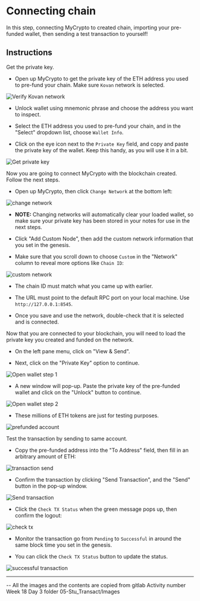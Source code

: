 # Connecting chain

In this step, connecting MyCrypto to created chain, importing your pre-funded wallet, then sending a test transaction to yourself!

## Instructions

Get the private key.

* Open up MyCrypto to get the private key of the ETH address you used to pre-fund your chain. Make sure `Kovan` network is selected.

 ![Verify Kovan network](screenshots/verify-kovan.gif)

* Unlock wallet using mnemonic phrase and choose the address you want to inspect.

* Select the ETH address you used to pre-fund your chain, and in the "Select" dropdown list, choose `Wallet Info`.

* Click on the eye icon next to the `Private Key` field, and copy and paste the private key of the wallet. Keep this handy, as you will use it in a bit.

 ![Get private key](screenshots/get-private-key.gif)

Now you are going to connect MyCrypto with the blockchain created. Follow the next steps.

* Open up MyCrypto, then click `Change Network` at the bottom left:

 ![change network](screenshots/change-network.png)

* **NOTE:** Changing networks will automatically clear your loaded wallet, so make sure your private key has been stored in your notes for use in the next steps. 

* Click "Add Custom Node", then add the custom network information that you set in the genesis.

* Make sure that you scroll down to choose `Custom` in the "Network" column to reveal more options like `Chain ID`:

 ![custom network](screenshots/custom-network.png)

* The chain ID must match what you came up with earlier.

* The URL must point to the default RPC port on your local machine. Use `http://127.0.0.1:8545`.

* Once you save and use the network, double-check that it is selected and is connected.

Now that you are connected to your blockchain, you will need to load the private key you created and funded on the network.

* On the left pane menu, click on "View & Send".

* Next, click on the "Private Key" option to continue.

 ![Open wallet step 1](screenshots/open-wallet-1.png)

* A new window will pop-up. Paste the private key of the pre-funded wallet and click on the "Unlock" button to continue.

 ![Open wallet step 2](screenshots/open-wallet-2.png)

* These millions of ETH tokens are just for testing purposes.

 ![prefunded account](screenshots/prefunded-account.png)

Test the transaction by sending to same account.

* Copy the pre-funded address into the "To Address" field, then fill in an arbitrary amount of ETH:

 ![transaction send](screenshots/transaction-send.png)

* Confirm the transaction by clicking "Send Transaction", and the "Send" button in the pop-up window.

 ![Send transaction](screenshots/send-transaction.gif)

* Click the `Check TX Status` when the green message pops up, then confirm the logout:

 ![check tx](screenshots/check-tx-status.png)

* Monitor the transaction go from `Pending` to `Successful` in around the same block time you set in the genesis.

* You can click the `Check TX Status` button to update the status.

 ![successful transaction](screenshots/TX_Status.png)

---

-- All the images and the contents are copied from gitlab Activity number Week 18 Day 3 folder 05-Stu_Transact/Images
